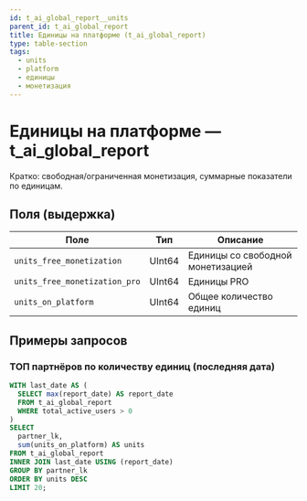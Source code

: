 ```yaml
---
id: t_ai_global_report__units
parent_id: t_ai_global_report
title: Единицы на платформе (t_ai_global_report)
type: table-section
tags:
  - units
  - platform
  - единицы
  - монетизация
---
```


# Единицы на платформе — t_ai_global_report

Кратко: свободная/ограниченная монетизация, суммарные показатели по единицам.

## Поля (выдержка)

| Поле                        | Тип    | Описание                      |
| --------------------------- | ------ | ----------------------------- |
| `units_free_monetization`   | UInt64 | Единицы со свободной монетизацией |
| `units_free_monetization_pro` | UInt64 | Единицы PRO                 |
| `units_on_platform`         | UInt64 | Общее количество единиц      |

## Примеры запросов

### ТОП партнёров по количеству единиц (последняя дата)
```sql
WITH last_date AS (
  SELECT max(report_date) AS report_date
  FROM t_ai_global_report
  WHERE total_active_users > 0
)
SELECT
  partner_lk,
  sum(units_on_platform) AS units
FROM t_ai_global_report
INNER JOIN last_date USING (report_date)
GROUP BY partner_lk
ORDER BY units DESC
LIMIT 20;
```


